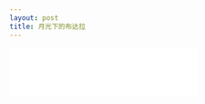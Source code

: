 ```yaml
---
layout: post
title: 月光下的布达拉
---
```


<iframe frameborder="no" border="0" marginwidth="0" marginheight="0" width=330 height=86 src="//music.163.com/outchain/player?type=2&id=5246197&auto=0&height=66"></iframe>
